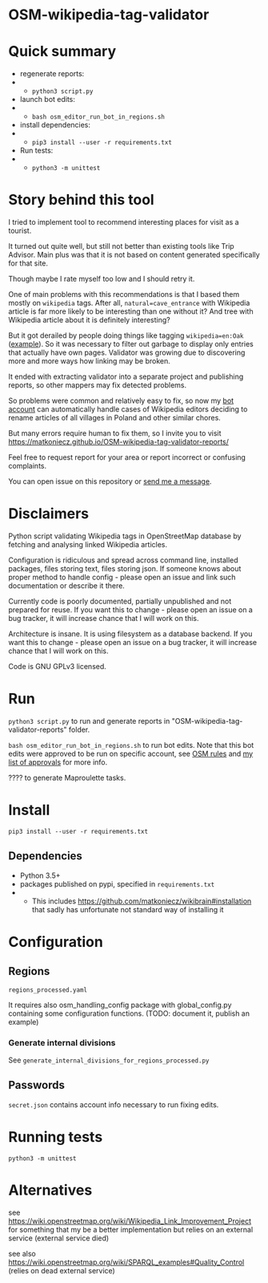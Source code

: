OSM-wikipedia-tag-validator
===========================

# Quick summary

* regenerate reports:
* * `python3 script.py`
* launch bot edits:
* * `bash osm_editor_run_bot_in_regions.sh`
* install dependencies:
* * `pip3 install --user -r requirements.txt`
* Run tests:
* * `python3 -m unittest`

# Story behind this tool

I tried to implement tool to recommend interesting places for visit as a tourist.

It turned out quite well, but still not better than existing tools like Trip Advisor. Main plus was that it is not based on content generated specifically for that site.

Though maybe I rate myself too low and I should retry it.

One of main problems with this recommendations is that I based them mostly on `wikipedia` tags. After all, `natural=cave_entrance` with Wikipedia article is far more likely to be interesting than one without it? And tree with Wikipedia article about it is definitely interesting?

But it got derailed by people doing things like tagging `wikipedia=en:Oak` ([example](https://www.openstreetmap.org/node/7430033428/history)). So it was necessary to filter out garbage to display only entries that actually have own pages. Validator was growing due to discovering more and more ways how linking may be broken.

It ended with extracting validator into a separate project and publishing reports, so other mappers may fix detected problems.

So problems were common and relatively easy to fix, so now my [bot account](https://www.openstreetmap.org/user/Mateusz%20Konieczny%20-%20bot%20account) can automatically handle cases of Wikipedia editors deciding to rename articles of all villages in Poland and other similar chores.

But many errors require human to fix them, so I invite you to visit https://matkoniecz.github.io/OSM-wikipedia-tag-validator-reports/ 

Feel free to request report for your area or report incorrect or confusing complaints.

You can open issue on this repository or [send me a message](https://www.openstreetmap.org/message/new/Mateusz%20Konieczny).

# Disclaimers

Python script validating Wikipedia tags in OpenStreetMap database by fetching and analysing linked Wikipedia articles.

Configuration is ridiculous and spread across command line, installed packages, files storing text, files storing json. If someone knows about proper method to handle config - please open an issue and link such documentation or describe it there.


Currently code is poorly documented, partially unpublished and not prepared for reuse. If you want this to change - please open an issue on a bug tracker, it will increase chance that I will work on this.

Architecture is insane. It is using filesystem as a database backend. If you want this to change - please open an issue on a bug tracker, it will increase chance that I will work on this.

Code is GNU GPLv3 licensed.

# Run

`python3 script.py` to run and generate reports in "OSM-wikipedia-tag-validator-reports" folder.

`bash osm_editor_run_bot_in_regions.sh` to run bot edits. Note that this bot edits were approved to be run on specific account, see [OSM rules](https://wiki.openstreetmap.org/wiki/Automated_Edits_code_of_conduct) and [my list of approvals](https://wiki.openstreetmap.org/wiki/Mechanical_Edits/Mateusz_Konieczny_-_bot_account) for more info.

???? to generate Maproulette tasks.

# Install

`pip3 install --user -r requirements.txt`

## Dependencies
* Python 3.5+
* packages published on pypi, specified in `requirements.txt`
* * This includes https://github.com/matkoniecz/wikibrain#installation that sadly has unfortunate not standard way of installing it

# Configuration

## Regions

`regions_processed.yaml`

It requires also osm_handling_config package with global_config.py containing some configuration functions. (TODO: document it, publish an example)

### Generate internal divisions

See `generate_internal_divisions_for_regions_processed.py`

## Passwords

`secret.json` contains account info necessary to run fixing edits.

# Running tests

`python3 -m unittest`

# Alternatives

see https://wiki.openstreetmap.org/wiki/Wikipedia_Link_Improvement_Project for something that my be a better implementation but relies on an external service (external service died)

see also https://wiki.openstreetmap.org/wiki/SPARQL_examples#Quality_Control (relies on dead external service)
